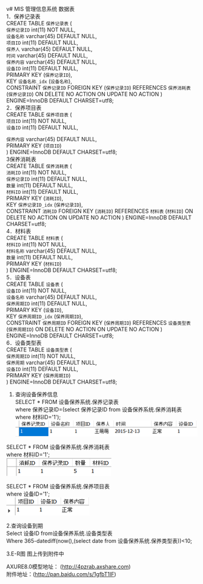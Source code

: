 v# MIS
管理信息系统
数据表<br/>
1．保养记录表</br>
CREATE TABLE `保养记录表` ( <br/>
  `保养记录ID` int(11) NOT NULL,<br/>
  `设备名称` varchar(45) DEFAULT NULL,<br/>
  `项目ID` int(11) DEFAULT NULL,<br/>
  `保养人` varchar(45) DEFAULT NULL,<br/>
  `时间` varchar(45) DEFAULT NULL,<br/>
  `保养内容` varchar(45) DEFAULT NULL,<br/>
  `设备ID` int(11) DEFAULT NULL,<br/>
  PRIMARY KEY (`保养记录ID`),<br/>
  KEY `设备名称_idx` (`设备名称`),<br/>
  CONSTRAINT `保养记录ID` FOREIGN KEY (`保养记录ID`) REFERENCES `保养消耗表` (`保养记录ID`) ON DELETE NO ACTION ON UPDATE NO ACTION
) ENGINE=InnoDB DEFAULT CHARSET=utf8;<br/>
2．保养项目表<br/>
 CREATE TABLE `保养项目表` (<br/>
  `项目ID` int(11) NOT NULL,<br/>
  `设备ID` int(11) DEFAULT NULL,<br/>

`保养内容` varchar(45) DEFAULT NULL,<br/>
  PRIMARY KEY (`项目ID`)<br/>
) ENGINE=InnoDB DEFAULT CHARSET=utf8;<br/>
3保养消耗表<br/>
CREATE TABLE `保养消耗表` (<br/>
  `消耗ID` int(11) NOT NULL,<br/>
  `保养记录ID` int(11) DEFAULT NULL,<br/>
  `数量` int(11) DEFAULT NULL,<br/>
  `材料ID` int(11) DEFAULT NULL,<br/>
  PRIMARY KEY (`消耗ID`),<br/>
  KEY `保养记录ID_idx` (`保养记录ID`),<br/>
  CONSTRAINT `消耗ID` FOREIGN KEY (`消耗ID`) REFERENCES `材料表` (`材料ID`) ON DELETE NO ACTION ON UPDATE NO ACTION
) ENGINE=InnoDB DEFAULT CHARSET=utf8;<br/>
4．材料表<br/>
CREATE TABLE `材料表` (<br/>
  `材料ID` int(11) NOT NULL,<br/>
  `材料名称` varchar(45) DEFAULT NULL,<br/>
  `数量` int(11) DEFAULT NULL,<br/>
  PRIMARY KEY (`材料ID`)<br/>
) ENGINE=InnoDB DEFAULT CHARSET=utf8;<br/>
5．设备表<br/>
CREATE TABLE `设备表` (<br/>
  `设备ID` int(11) NOT NULL,<br/>
  `设备名称` varchar(45) DEFAULT NULL,<br/>
  `保养周期ID` int(11) DEFAULT NULL,<br/>
  PRIMARY KEY (`设备ID`),<br/>
  KEY `保养周期ID_idx` (`保养周期ID`),<br/>
  CONSTRAINT `保养周期ID` FOREIGN KEY (`保养周期ID`) REFERENCES `设备类型表` (`保养周期ID`) ON DELETE NO ACTION ON UPDATE NO ACTION
) ENGINE=InnoDB DEFAULT CHARSET=utf8;<br/>
6．设备类型表<br/>
CREATE TABLE `设备类型表` (<br/>
  `保养周期ID` int(11) NOT NULL,<br/>
  `保养周期` varchar(45) DEFAULT NULL,<br/>
  `设备ID` int(11) DEFAULT NULL,<br/>
  PRIMARY KEY (`保养周期ID`)<br/>
) ENGINE=InnoDB DEFAULT CHARSET=utf8;<br/>
1.	查询设备保养信息<br/>
SELECT * FROM 设备保养系统.保养记录表<br/>
where 保养记录ID=(select 保养记录ID from 设备保养系统.保养消耗表<br/> 
where 材料ID='1');<br/>
![](/0.png)

SELECT * FROM 设备保养系统.保养消耗表<br/>
where 材料ID='1';<br/>
![](/1.png)

SELECT * FROM 设备保养系统.保养项目表<br/>
where 设备ID='1';<br/>
![](/2.png)

2.查询设备到期<br/>
Select 设备ID from设备保养系统.设备类型表<br/>
Where 365-datediff(now(),(select date from 设备保养系统.保养类型表))<10;<br/>

3.E-R图
图上传到附件中

AXURE8.0模型地址： (http://4pzrab.axshare.com)<br/>
附件地址：(http://pan.baidu.com/s/1gfbT1IF)

